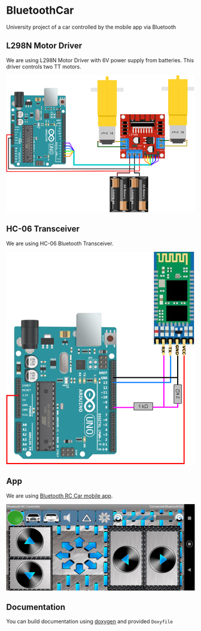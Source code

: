 # BluetoothCar
University project of a car controlled by the mobile app via Bluetooth

## L298N Motor Driver

We are using L298N Motor Driver with 6V power supply from batteries.
This driver controls two TT motors.

![L298N Connection](doc/img/arduino_l298n.png)

## HC-06 Transceiver

We are using HC-06 Bluetooth Transceiver.

![HC-06 Connection](doc/img/arduino_hc06.png)

## App

We are using [Bluetooth RC Car mobile app](https://play.google.com/store/apps/details?id=braulio.calle.bluetoothRCcontroller&hl=pl&gl=US).

![App Preview](doc/img/app.png)


## Documentation

You can build documentation using [doxygen](https://www.doxygen.nl/) and provided `Doxyfile`
